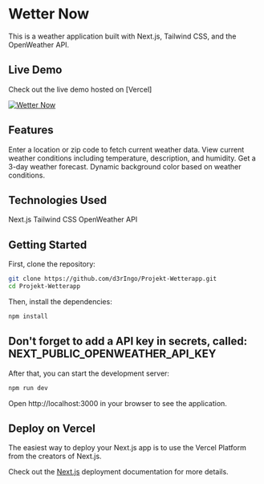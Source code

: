 # Wetter Now

This is a weather application built with Next.js, Tailwind CSS, and the OpenWeather API.

## Live Demo

Check out the live demo hosted on [Vercel]

[![Wetter Now](https://i.ibb.co/9hx8w6s/wetter-now.png)](https://wetter-now.vercel.app)

## Features
Enter a location or zip code to fetch current weather data.
View current weather conditions including temperature, description, and humidity.
Get a 3-day weather forecast.
Dynamic background color based on weather conditions.

## Technologies Used
Next.js
Tailwind CSS
OpenWeather API

## Getting Started

First, clone the repository:

```bash
git clone https://github.com/d3rIngo/Projekt-Wetterapp.git
cd Projekt-Wetterapp
```

Then, install the dependencies:

```bash
npm install
```
## Don't forget to add a API key in secrets, called: NEXT_PUBLIC_OPENWEATHER_API_KEY

After that, you can start the development server:

```bash
npm run dev
```

Open http://localhost:3000 in your browser to see the application.

## Deploy on Vercel
The easiest way to deploy your Next.js app is to use the Vercel Platform from the creators of Next.js.

Check out the [Next.js](https://nextjs.org/docs/pages/building-your-application/deploying) deployment documentation for more details.